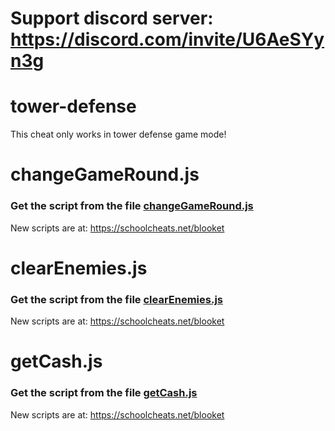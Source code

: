 # Support discord server: https://discord.com/invite/U6AeSYyn3g

# tower-defense

This cheat only works in tower defense game mode!

# changeGameRound.js

### Get the script from the file [changeGameRound.js](https://raw.githubusercontent.com/glixzzy/blooket-hack/main/tower-defense/changeGameRound.js)

New scripts are at:
https://schoolcheats.net/blooket


# clearEnemies.js

### Get the script from the file [clearEnemies.js](https://raw.githubusercontent.com/glixzzy/blooket-hack/main/tower-defense/clearEnemies.js)

New scripts are at:
https://schoolcheats.net/blooket


# getCash.js

### Get the script from the file [getCash.js](https://raw.githubusercontent.com/glixzzy/blooket-hack/main/tower-defense/getCash.js)

New scripts are at:
https://schoolcheats.net/blooket

